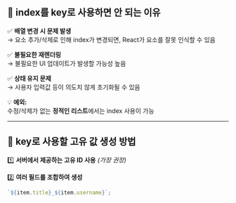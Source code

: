## 📌 index를 key로 사용하면 안 되는 이유

✅ **배열 변경 시 문제 발생**  
→ 요소 추가/삭제로 인해 index가 변경되면, React가 요소를 잘못 인식할 수 있음

✅ **불필요한 재렌더링**  
→ 불필요한 UI 업데이트가 발생할 가능성 높음

✅ **상태 유지 문제**  
→ 사용자 입력값 등이 의도치 않게 초기화될 수 있음

💡 **예외:**  
수정/삭제가 없는 **정적인 리스트**에서는 index 사용이 가능

---

## 📌 key로 사용할 고유 값 생성 방법

1️⃣ **서버에서 제공하는 고유 ID 사용** _(가장 권장)_

2️⃣ **여러 필드를 조합하여 생성**

```js
`${item.title}_${item.username}`;
```
